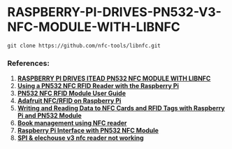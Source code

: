 # RASPBERRY-PI-DRIVES-PN532-V3-NFC-MODULE-WITH-LIBNFC

``
git clone https://github.com/nfc-tools/libnfc.git
``

### References:
1. [**RASPBERRY PI DRIVES ITEAD PN532 NFC MODULE WITH LIBNFC**](https://www.itead.cc/blog/raspberry-pi-drives-itead-pn532-nfc-module-with-libnfc)
2. [**Using a PN532 NFC RFID Reader with the Raspberry Pi**](http://www.jamesrobertson.eu/blog/2016/feb/08/using-a-pn532-nfc-rfid-reader-with-the-raspberry-pi.html)
3. [**PN532 NFC RFID Module User Guide**](https://drive.google.com/file/d/0B2_rhDNAxM4sZV82SWg3VTNxRGc/view?usp=sharing)
4. [**Adafruit NFC/RFID on Raspberry Pi**](https://learn.adafruit.com/adafruit-nfc-rfid-on-raspberry-pi?view=all)
5. [**Writing and Reading Data to NFC Cards and RFID Tags with Raspberry Pi and PN532 Module**](https://www.anavi.org/article/210/)
6. [**Book management using NFC reader**](https://github.com/gbsoares/NFC-Library)
7. [**Raspberry Pi Interface with PN532 NFC Module**](http://denethor.wlu.ca/raspberry_pi/rpi_PN532_nfc.shtml)
8. [**SPI & elechouse v3 nfc reader not working**](https://www.raspberrypi.org/forums/viewtopic.php?f=44&t=175680)

